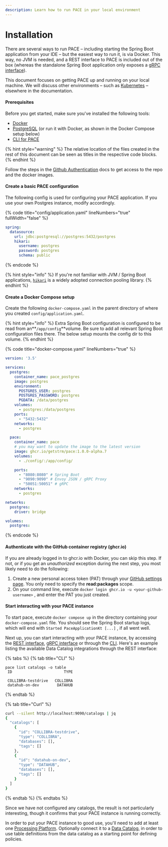 ```yaml
---
description: Learn how to run PACE in your local environment
---
```


# Installation

There are several ways to run PACE – including starting the Spring Boot application from your IDE – but the easiest way to run it, is via Docker. This way, no JVM is needed, and a REST interface to PACE is included out of the box (whereas the standalone Spring Boot application only exposes a [gRPC interface](https://grpc.io/)).

This document focuses on getting PACE up and running on your local machine. We will discuss other environments – such as [Kubernetes](kubernetes-deployment.md) – elsewhere in the documentation.

#### Prerequisites

Before you get started, make sure you've installed the following tools:

* [Docker](https://www.docker.com/)
* [PostgreSQL](https://www.postgresql.org/) (or run it with Docker, as shown in the Docker Compose setup below)
* [CLI for PACE](https://github.com/getstrm/cli)

{% hint style="warning" %}
The relative location of the files created in the rest of this document can be seen as titles in the respective code blocks.
{% endhint %}

Follow the steps in the [Github Authentication](../readme/github-authentication.md) docs to get access to the repo and the docker images.

#### Create a basic PACE configuration

The following config is used for configuring your PACE application. If you use your own Postgres instance, modify accordingly.

{% code title="config/application.yaml" lineNumbers="true" fullWidth="false" %}
```yaml
spring:
  datasource:
    url: jdbc:postgresql://postgres:5432/postgres
    hikari:
      username: postgres
      password: postgres
      schema: public
```
{% endcode %}

{% hint style="info" %}
If you're not familiar with JVM / Spring Boot applications, [`hikari`](https://github.com/brettwooldridge/HikariCP) is a widely adopted connection pooling library.&#x20;
{% endhint %}

#### Create a Docker Compose setup

Create the following `docker-compose.yaml` in the parent directory of where you created `config/application.yaml`.

{% hint style="info" %}
Extra Spring Boot configuration is configured to be read from an**`/app/config`**volume. Be sure to add all relevant Spring Boot configuration files there. The below setup mounts the config dir to this volume.
{% endhint %}

{% code title="docker-compose.yaml" lineNumbers="true" %}
```yaml
version: '3.5'

services:
  postgres:
    container_name: pace_postgres
    image: postgres
    environment:
      POSTGRES_USER: postgres
      POSTGRES_PASSWORD: postgres
      PGDATA: /data/postgres
    volumes:
      - postgres:/data/postgres
    ports:
      - "5432:5432"
    networks:
      - postgres

  pace:
    container_name: pace
    # you may want to update the image to the latest version
    image: ghcr.io/getstrm/pace:1.0.0-alpha.7
    volumes:
      - ./config/:/app/config/

    ports:
      - "8080:8080" # Spring Boot
      - "9090:9090" # Envoy JSON / gRPC Proxy
      - "50051:50051" # gRPC
    networks:
      - postgres

networks:
  postgres:
    driver: bridge

volumes:
  postgres:

```
{% endcode %}

#### Authenticate with the GitHub container registry (ghcr.io)

If you are already logged in to ghcr.io with Docker, you can skip this step. If not, or if you get an _unauthorized_ exception during the next step, you most likely need to do the following:

1. Create a new personal access token (PAT) through your [GitHub settings page](https://github.com/settings/tokens/new). You only need to specify the **read:packages** scope.
2. On your command line, execute `docker login ghcr.io -u <your-github-username>` , and enter the PAT you just created.

#### Start interacting with your PACE instance

To start pace, execute `docker compose up` in the directory containing your `docker-compose.yaml` file. You should see the Spring Boot startup logs, which will end with `Started PaceApplicationKt [...]` , if all went well.

Next up, you can start interacting with your PACE instance, by accessing the [REST interface](../reference/api-reference.md), [gRPC interface](https://github.com/getstrm/pace/tree/alpha/protos) or through the [CLI](https://github.com/getstrm/cli). Here's an example listing the available Data Catalog integrations through the REST interface:

{% tabs %}
{% tab title="CLI" %}
```shell-session
pace list catalogs -o table
 ID                       TYPE

 COLLIBRA-testdrive   COLLIBRA
 datahub-on-dev        DATAHUB
```
{% endtab %}

{% tab title="Curl" %}
```sh
curl --silent http://localhost:9090/catalogs | jq
{
  "catalogs": [
    {
      "id": "COLLIBRA-testdrive",
      "type": "COLLIBRA",
      "databases": [],
      "tags": []
    },
    {
      "id": "datahub-on-dev",
      "type": "DATAHUB",
      "databases": [],
      "tags": []
    }
  ]
}
```
{% endtab %}
{% endtabs %}

Since we have not configured any catalogs, the result is not particularly interesting, though it confirms that your PACE instance is running correctly.

In order to put your PACE instance to good use, you'll need to add at least one [Processing Platform](connect-a-processing-platform.md). Optionally connect it to a [Data Catalog](connect-a-data-catalog.md), in order to use table definitions from the data catalog as a starting point for defining policies.
